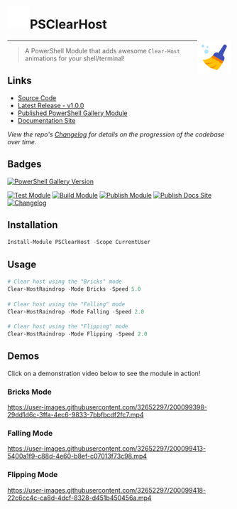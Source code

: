 <span><img src=".\Assets\img\powershell_500px.png" height="10%" width="10%" align=left /><h1>PSClearHost</h1><img src=".\Assets\logo.png" height="15%" width="15%" align=right /></span>

***

> A PowerShell Module that adds awesome `Clear-Host` animations for your shell/terminal!

## Links

- [Source Code](https://github.com/jimbrig.com/PSClearHost)
- [Latest Release - v1.0.0](https://github.com/jimbrig/PSClearHost/releases/tag/v1.0.0)
- [Published PowerShell Gallery Module](https://www.powershellgallery.com/packages/PSClearHost/1.0.0)
- [Documentation Site](https://docs.jimbrig.com/PSClearHost/)

*View the repo's [Changelog](CHANGELOG.md) for details on the progression of the codebase over time.*

## Badges

[![PowerShell Gallery Version](https://img.shields.io/powershellgallery/v/PSClearHost?color=0092ff&label=PowerShell%20Gallery&logoColor=0092ff)](https://www.powershellgallery.com/packages/PSClearHost/1.0.0)

[![Test Module](https://github.com/jimbrig/PSClearHost/actions/workflows/test.yml/badge.svg)](https://github.com/jimbrig/PSClearHost/actions/workflows/test.yml)
[![Build Module](https://github.com/jimbrig/PSClearHost/actions/workflows/build.yml/badge.svg?branch=develop)](https://github.com/jimbrig/PSClearHost/actions/workflows/build.yml)
[![Publish Module](https://github.com/jimbrig/PSClearHost/actions/workflows/publish.yml/badge.svg)](https://github.com/jimbrig/PSClearHost/actions/workflows/publish.yml)
[![Publish Docs Site](https://github.com/jimbrig/PSClearHost/actions/workflows/mkdocs.yml/badge.svg)](https://github.com/jimbrig/PSClearHost/actions/workflows/mkdocs.yml)
[![Changelog](https://github.com/jimbrig/PSClearHost/actions/workflows/changelog.yml/badge.svg)](https://github.com/jimbrig/PSClearHost/actions/workflows/changelog.yml)

## Installation

```powershell
Install-Module PSClearHost -Scope CurrentUser
```

## Usage

```powershell
# Clear host using the "Bricks" mode
Clear-HostRaindrop -Mode Bricks -Speed 5.0

# Clear host using the "Falling" mode
Clear-HostRaindrop -Mode Falling -Speed 2.0

# Clear host using the "Flipping" mode
Clear-HostRaindrop -Mode Flipping -Speed 2.0
```

## Demos

Click on a demonstration video below to see the module in action!

### Bricks Mode

https://user-images.githubusercontent.com/32652297/200099398-29dd1d6c-3ffa-4ec6-9833-7bbfbcdf2fc7.mp4

### Falling Mode

https://user-images.githubusercontent.com/32652297/200099413-5400a1f9-c88d-4e60-b8ef-c07013f73c98.mp4

### Flipping Mode

https://user-images.githubusercontent.com/32652297/200099418-22c6cc4c-ca8d-4dcf-8328-d451b450456a.mp4
